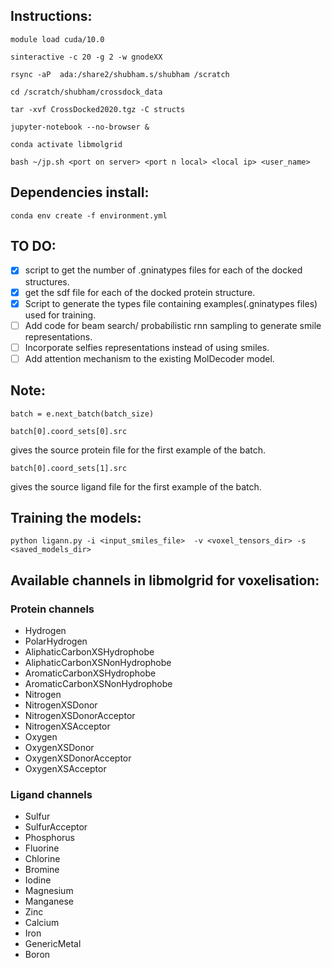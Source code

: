 ## Instructions:
```
module load cuda/10.0
```
```
sinteractive -c 20 -g 2 -w gnodeXX
```
```
rsync -aP  ada:/share2/shubham.s/shubham /scratch
```
```
cd /scratch/shubham/crossdock_data
```
```
tar -xvf CrossDocked2020.tgz -C structs
```
```
jupyter-notebook --no-browser &
```
```
conda activate libmolgrid
```
```
bash ~/jp.sh <port on server> <port n local> <local ip> <user_name>
```

## Dependencies install:
```
conda env create -f environment.yml
```

## TO DO:
- [x] script to get the number of .gninatypes files for each of the docked structures.
- [x] get the sdf file for each of the docked protein structure.
- [x] Script to generate the types file containing examples(.gninatypes files) used for training.
- [ ] Add code for beam search/ probabilistic rnn sampling to generate smile representations.
- [ ] Incorporate selfies representations instead of using smiles.
- [ ] Add attention mechanism to the existing MolDecoder model.

## Note:
```
batch = e.next_batch(batch_size)
```
```
batch[0].coord_sets[0].src
```
gives the source protein file for the first example of the batch.
```
batch[0].coord_sets[1].src
```
gives the source ligand file for the first example of the batch.

## Training the models:
```
python ligann.py -i <input_smiles_file>  -v <voxel_tensors_dir> -s
<saved_models_dir>
```
## Available channels in libmolgrid for voxelisation:
### Protein channels
- Hydrogen
- PolarHydrogen
- AliphaticCarbonXSHydrophobe
- AliphaticCarbonXSNonHydrophobe
- AromaticCarbonXSHydrophobe
- AromaticCarbonXSNonHydrophobe
- Nitrogen
- NitrogenXSDonor
- NitrogenXSDonorAcceptor
- NitrogenXSAcceptor
- Oxygen
- OxygenXSDonor
- OxygenXSDonorAcceptor
- OxygenXSAcceptor

### Ligand channels

- Sulfur
- SulfurAcceptor
- Phosphorus
- Fluorine
- Chlorine
- Bromine
- Iodine
- Magnesium
- Manganese
- Zinc
- Calcium
- Iron
- GenericMetal
- Boron
